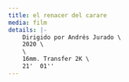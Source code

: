 ```yaml
---
title: el renacer del carare
media: film
details: |-
    Dirigido por Andrés Jurado \
    2020 \
    \
    16mm. Transfer 2K \
    21'  01''
---
```

